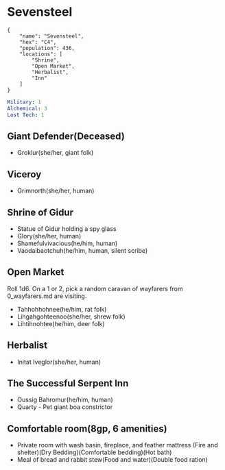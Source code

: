 # Sevensteel

```
{
    "name": "Sevensteel",
    "hex": "C4",
    "population": 436,
    "locations": [
        "Shrine",
        "Open Market",
        "Herbalist",
        "Inn"
    ]
}
```
```yml
Military: 1
Alchemical: 3
Lost Tech: 1
```
## Giant Defender(Deceased)
- Groklur(she/her, giant folk)

## Viceroy
- Grimnorth(she/her, human)

## Shrine of Gidur
- Statue of Gidur holding a spy glass
- Glory(she/her, human)
- Shamefulvivacious(he/him, human)
- Vaodaibaotchuh(he/him, human, silent scribe)

## Open Market
Roll 1d6. On a 1 or 2, pick a random caravan of wayfarers from 0_wayfarers.md are visiting.
- Tahhohhohnee(he/him, rat folk)
- Lihgahgohteenoo(she/her, shrew folk)
- Lihtihnohtee(he/him, deer folk)

## Herbalist
- Initat Iveglor(she/her, human)

## The Successful Serpent Inn
- Oussig Bahromur(he/him, human)
- Quarty - Pet giant boa constrictor

## Comfortable room(8gp, 6 amenities)
- Private room with wash basin, fireplace, and feather mattress (Fire and shelter)(Dry Bedding)(Comfortable bedding)(Hot bath)
- Meal of bread and rabbit stew(Food and water)(Double food ration)